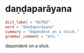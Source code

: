 # daṇḍaparāyana

``` toml
dict_label = "NCPED"
word = "daṇḍaparāyana"
summary = "dependent on a stick."
grammar_comment = "mfn."
```

dependent on a stick.


